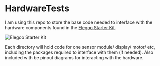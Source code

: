 # HardwareTests
I am using this repo to store the base code needed to interface with the hardware components found in the [Elegoo Starter Kit](https://www.elegoo.com/product/elegoo-mega-2560-project-the-most-complete-starter-kit/).

![Elegoo Starter Kit](https://i0.wp.com/www.elegoo.com/wp-content/uploads/2017/01/2560%E7%BB%88%E6%9E%81%E5%A5%97%E4%BB%B6%E7%BE%8E%E8%A7%84%EF%BC%89%EF%BC%8820161108%EF%BC%89.jpg?fit=1500%2C1500&ssl=1)

Each directory will hold code for one sensor module/ display/ motor/ etc, including the packages required to interface with them (if needed). Also included with be pinout diagrams for interacting with the hardware.
